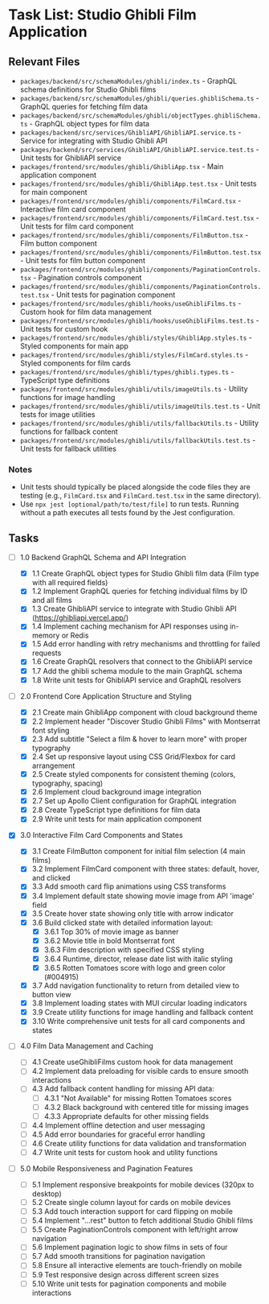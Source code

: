 # Task List: Studio Ghibli Film Application

## Relevant Files

- `packages/backend/src/schemaModules/ghibli/index.ts` - GraphQL schema definitions for Studio Ghibli films
- `packages/backend/src/schemaModules/ghibli/queries.ghibliSchema.ts` - GraphQL queries for fetching film data
- `packages/backend/src/schemaModules/ghibli/objectTypes.ghibliSchema.ts` - GraphQL object types for film data
- `packages/backend/src/services/GhibliAPI/GhibliAPI.service.ts` - Service for integrating with Studio Ghibli API
- `packages/backend/src/services/GhibliAPI/GhibliAPI.service.test.ts` - Unit tests for GhibliAPI service
- `packages/frontend/src/modules/ghibli/GhibliApp.tsx` - Main application component
- `packages/frontend/src/modules/ghibli/GhibliApp.test.tsx` - Unit tests for main component
- `packages/frontend/src/modules/ghibli/components/FilmCard.tsx` - Interactive film card component
- `packages/frontend/src/modules/ghibli/components/FilmCard.test.tsx` - Unit tests for film card component
- `packages/frontend/src/modules/ghibli/components/FilmButton.tsx` - Film button component
- `packages/frontend/src/modules/ghibli/components/FilmButton.test.tsx` - Unit tests for film button component
- `packages/frontend/src/modules/ghibli/components/PaginationControls.tsx` - Pagination controls component
- `packages/frontend/src/modules/ghibli/components/PaginationControls.test.tsx` - Unit tests for pagination component
- `packages/frontend/src/modules/ghibli/hooks/useGhibliFilms.ts` - Custom hook for film data management
- `packages/frontend/src/modules/ghibli/hooks/useGhibliFilms.test.ts` - Unit tests for custom hook
- `packages/frontend/src/modules/ghibli/styles/GhibliApp.styles.ts` - Styled components for main app
- `packages/frontend/src/modules/ghibli/styles/FilmCard.styles.ts` - Styled components for film cards
- `packages/frontend/src/modules/ghibli/types/ghibli.types.ts` - TypeScript type definitions
- `packages/frontend/src/modules/ghibli/utils/imageUtils.ts` - Utility functions for image handling
- `packages/frontend/src/modules/ghibli/utils/imageUtils.test.ts` - Unit tests for image utilities
- `packages/frontend/src/modules/ghibli/utils/fallbackUtils.ts` - Utility functions for fallback content
- `packages/frontend/src/modules/ghibli/utils/fallbackUtils.test.ts` - Unit tests for fallback utilities

### Notes

- Unit tests should typically be placed alongside the code files they are testing (e.g., `FilmCard.tsx` and `FilmCard.test.tsx` in the same directory).
- Use `npx jest [optional/path/to/test/file]` to run tests. Running without a path executes all tests found by the Jest configuration.

## Tasks

- [ ] 1.0 Backend GraphQL Schema and API Integration

  - [x] 1.1 Create GraphQL object types for Studio Ghibli film data (Film type with all required fields)
  - [x] 1.2 Implement GraphQL queries for fetching individual films by ID and all films
  - [x] 1.3 Create GhibliAPI service to integrate with Studio Ghibli API (https://ghibliapi.vercel.app/)
  - [x] 1.4 Implement caching mechanism for API responses using in-memory or Redis
  - [x] 1.5 Add error handling with retry mechanisms and throttling for failed requests
  - [x] 1.6 Create GraphQL resolvers that connect to the GhibliAPI service
  - [x] 1.7 Add the ghibli schema module to the main GraphQL schema
  - [x] 1.8 Write unit tests for GhibliAPI service and GraphQL resolvers

- [ ] 2.0 Frontend Core Application Structure and Styling

  - [x] 2.1 Create main GhibliApp component with cloud background theme
  - [x] 2.2 Implement header "Discover Studio Ghibli Films" with Montserrat font styling
  - [x] 2.3 Add subtitle "Select a film & hover to learn more" with proper typography
  - [x] 2.4 Set up responsive layout using CSS Grid/Flexbox for card arrangement
  - [x] 2.5 Create styled components for consistent theming (colors, typography, spacing)
  - [x] 2.6 Implement cloud background image integration
  - [x] 2.7 Set up Apollo Client configuration for GraphQL integration
  - [x] 2.8 Create TypeScript type definitions for film data
  - [x] 2.9 Write unit tests for main application component

- [x] 3.0 Interactive Film Card Components and States

  - [x] 3.1 Create FilmButton component for initial film selection (4 main films)
  - [x] 3.2 Implement FilmCard component with three states: default, hover, and clicked
  - [x] 3.3 Add smooth card flip animations using CSS transforms
  - [x] 3.4 Implement default state showing movie image from API 'image' field
  - [x] 3.5 Create hover state showing only title with arrow indicator
  - [x] 3.6 Build clicked state with detailed information layout:
    - [x] 3.6.1 Top 30% of movie image as banner
    - [x] 3.6.2 Movie title in bold Montserrat font
    - [x] 3.6.3 Film description with specified CSS styling
    - [x] 3.6.4 Runtime, director, release date list with italic styling
    - [x] 3.6.5 Rotten Tomatoes score with logo and green color (#004915)
  - [x] 3.7 Add navigation functionality to return from detailed view to button view
  - [x] 3.8 Implement loading states with MUI circular loading indicators
  - [x] 3.9 Create utility functions for image handling and fallback content
  - [x] 3.10 Write comprehensive unit tests for all card components and states

- [ ] 4.0 Film Data Management and Caching

  - [ ] 4.1 Create useGhibliFilms custom hook for data management
  - [ ] 4.2 Implement data preloading for visible cards to ensure smooth interactions
  - [ ] 4.3 Add fallback content handling for missing API data:
    - [ ] 4.3.1 "Not Available" for missing Rotten Tomatoes scores
    - [ ] 4.3.2 Black background with centered title for missing images
    - [ ] 4.3.3 Appropriate defaults for other missing fields
  - [ ] 4.4 Implement offline detection and user messaging
  - [ ] 4.5 Add error boundaries for graceful error handling
  - [ ] 4.6 Create utility functions for data validation and transformation
  - [ ] 4.7 Write unit tests for custom hook and utility functions

- [ ] 5.0 Mobile Responsiveness and Pagination Features
  - [ ] 5.1 Implement responsive breakpoints for mobile devices (320px to desktop)
  - [ ] 5.2 Create single column layout for cards on mobile devices
  - [ ] 5.3 Add touch interaction support for card flipping on mobile
  - [ ] 5.4 Implement "...rest" button to fetch additional Studio Ghibli films
  - [ ] 5.5 Create PaginationControls component with left/right arrow navigation
  - [ ] 5.6 Implement pagination logic to show films in sets of four
  - [ ] 5.7 Add smooth transitions for pagination navigation
  - [ ] 5.8 Ensure all interactive elements are touch-friendly on mobile
  - [ ] 5.9 Test responsive design across different screen sizes
  - [ ] 5.10 Write unit tests for pagination components and mobile interactions
